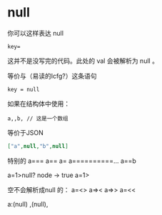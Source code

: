 # null

你可以这样表达 null

    key=

这并不是没写完的代码。此处的 val 会被解析为 null 。

等价与（易读的lcfg?）这条语句

    key = null

如果在结构体中使用：

    a,,b, // 这是一个数组

等价于JSON
```json
["a",null,"b",null]
```

特别的
a===
a==
a=
a==========...
a==b

a=1>null? node -> true
a=1>

空不会解析成null 的：
a=<>
a=><
a=>>
a=<<

a:(null)
,(null),